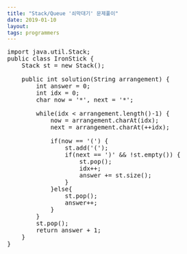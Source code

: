 ```yaml
---
title: "Stack/Queue '쇠막대기' 문제풀이"
date: 2019-01-10
layout:
tags: programmers
---
```


<pre>
import java.util.Stack;
public class IronStick {
	Stack st = new Stack();
	
	public int solution(String arrangement) {
		int answer = 0;
		int idx = 0;
		char now = '*', next = '*';
		
		while(idx < arrangement.length()-1) {
			now = arrangement.charAt(idx);
			next = arrangement.charAt(++idx);
			
			if(now == '(') {
				st.add('(');
				if(next == ')' && !st.empty()) {
					st.pop();
					idx++;
					answer += st.size();
				}					
			}else{
				st.pop();
				answer++;
			}			
		}
		st.pop();
		return answer + 1;
	}
}
</pre> 
